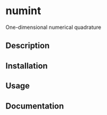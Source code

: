 # numint
One-dimensional numerical quadrature

## Description

## Installation
## Usage
## Documentation
